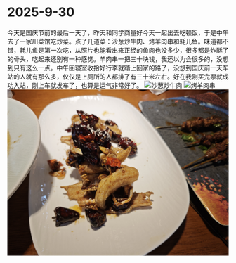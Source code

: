 # 2025-9-30
今天是国庆节前的最后一天了，昨天和同学商量好今天一起出去吃顿饭，于是中午去了一家川菜馆吃炒菜。点了几道菜：沙葱炒牛肉、烤羊肉串和耗儿鱼。味道都不错，耗儿鱼是第一次吃，从照片也能看出来正经的鱼肉也没多少，很多都是炸酥了的骨头，吃起来还别有一种感觉。羊肉串一把三十块钱，我还以为会很多的，没想到只有这么一点。中午回寝室收拾好行李就踏上回家的路了，没想到国庆前一天车站的人就有那么多，仅仅是上厕所的人都排了有三十米左右。好在我刚买完票就成功入站，刚上车就发车了，也算是运气非常好了。
![沙葱炒牛肉](IMG_20250930_122044.jpg) ![烤羊肉串](IMG_20250930_122355.jpg) ![耗儿鱼](IMG_20250930_122939.jpg)